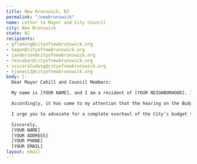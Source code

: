 ```yaml
---
title: New Brunswick, NJ
permalink: "/newbrunswick"
name: Letter to Mayor and City Council
city: New Brunswick
state: NJ
recipients:
- gfleming@cityofnewbrunswick.org
- kegan@cityofnewbrunswick.org
- janderson@cityofnewbrunswick.org
- rescobar@cityofnewbrunswick.org
- ssicoraludwig@cityofnewbrunswick.org
- kjones11@cityofnewbrunswick.org
body: |-
  Dear Mayor Cahill and Council Members:

  My name is [YOUR NAME], and I am a resident of [YOUR NEIGHBORHOOD]. In light of the urgent Movement for Black Lives happening across our nation, I am writing to urge you to advocate for a meaningful reallocation of the City's expenditures away from policing and towards social programs and resources that support housing, jobs, education, health care, child care, and other critical community needs. As the tragic 2011 shooting of Barry Deloatch shows, police violence against Black people is very much an urgent problem in New Brunswick, as in our country at large.

  Accordingly, it has come to my attention that the hearing on the Budget and Tax Resolution for fiscal year 2020 will be held on July 15. At $20,181,528 total, an increase from 2019, the City’s amended 2020 budget for policing dwarfs its other appropriations. For example, the allocation for health and human services does not even reach $500,000. This is egregious, particularly in light of the global pandemic - New Brunswick has one of the highest case counts of COVID-19. New Brunswick’s population is 14.6% African American and 50.1% Hispanic/Latino, and 34.2% of its residents are in poverty. Given that racial inequities persist throughout the nation, and that police have proven to be a dire public health threat for Black Americans, it is unconscionable to continue to fund police at these disproportionate levels while starving social programs.

  I urge you to advocate for a complete overhaul of the City’s budget that directs significant funding away from policing. All over the country, American citizens are calling for budgets that truly represent the people’s needs. In a global pandemic, it is all the more critical to invest funds in areas like health, youth services, and other social programs. I urge you to revise the FY 2020 budget to reflect the demands of New Brunswick’s residents - ideally with participation of those residents in the budget creation - and show that the City of New Brunswick is committed to a vision of true public safety, one that reduces and eliminates harm for everyone.

  Sincerely,
  [YOUR NAME]
  [YOUR ADDRESS]
  [YOUR PHONE]
  [YOUR EMAIL]
layout: email
---
```


